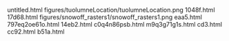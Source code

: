untitled.html
figures/tuolumneLocation/tuolumneLocation.png
1048f.html
17d68.html
figures/snowoff_rasters1/snowoff_rasters1.png
eaa5.html
797eq2oe61o.html
14eb2.html
c0q4n86psb.html
m9q3g71g1s.html
cd3.html
cc92.html
b51a.html